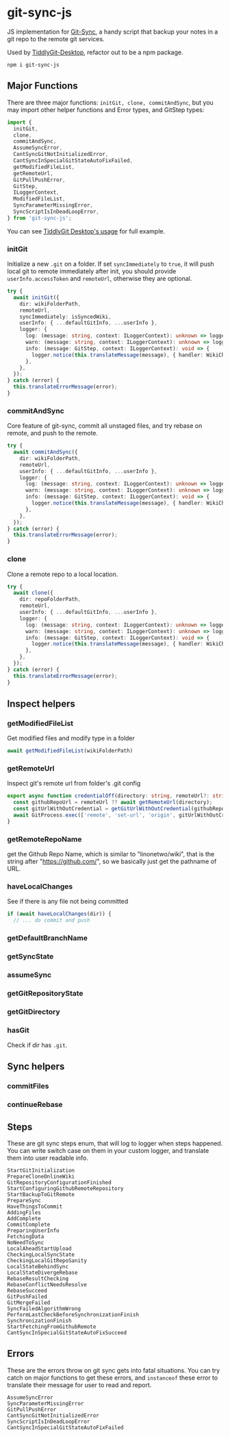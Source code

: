 # git-sync-js

JS implementation for [Git-Sync](https://github.com/simonthum/git-sync), a handy script that backup your notes in a git repo to the remote git services.

Used by [TiddlyGit-Desktop](https://github.com/tiddly-gittly/TiddlyGit-Desktop), refactor out to be a npm package.

```shell
npm i git-sync-js
```

## Major Functions

There are three major functions: `initGit, clone, commitAndSync`, but you may import other helper functions and Error types, and GitStep types:

```ts
import {
  initGit,
  clone,
  commitAndSync,
  AssumeSyncError,
  CantSyncGitNotInitializedError,
  CantSyncInSpecialGitStateAutoFixFailed,
  getModifiedFileList,
  getRemoteUrl,
  GitPullPushError,
  GitStep,
  ILoggerContext,
  ModifiedFileList,
  SyncParameterMissingError,
  SyncScriptIsInDeadLoopError,
} from 'git-sync-js';
```

You can see [TiddlyGit Desktop's usage](https://github.com/tiddly-gittly/TiddlyGit-Desktop/blob/37fd560badd7a63cced8ece7c68d6d384b6612a0/src/services/git/index.ts) for full example.

### initGit

Initialize a new `.git` on a folder. If set `syncImmediately` to `true`, it will push local git to remote immediately after init, you should provide `userInfo.accessToken` and `remoteUrl`, otherwise they are optional.

```ts
try {
  await initGit({
    dir: wikiFolderPath,
    remoteUrl,
    syncImmediately: isSyncedWiki,
    userInfo: { ...defaultGitInfo, ...userInfo },
    logger: {
      log: (message: string, context: ILoggerContext): unknown => logger.info(message, { callerFunction: 'initWikiGit', ...context }),
      warn: (message: string, context: ILoggerContext): unknown => logger.warn(message, { callerFunction: 'initWikiGit', ...context }),
      info: (message: GitStep, context: ILoggerContext): void => {
        logger.notice(this.translateMessage(message), { handler: WikiChannel.syncProgress, callerFunction: 'initWikiGit', ...context });
      },
    },
  });
} catch (error) {
  this.translateErrorMessage(error);
}
```

### commitAndSync

Core feature of git-sync, commit all unstaged files, and try rebase on remote, and push to the remote.

```ts
try {
  await commitAndSync({
    dir: wikiFolderPath,
    remoteUrl,
    userInfo: { ...defaultGitInfo, ...userInfo },
    logger: {
      log: (message: string, context: ILoggerContext): unknown => logger.info(message, { callerFunction: 'commitAndSync', ...context }),
      warn: (message: string, context: ILoggerContext): unknown => logger.warn(message, { callerFunction: 'commitAndSync', ...context }),
      info: (message: GitStep, context: ILoggerContext): void => {
        logger.notice(this.translateMessage(message), { handler: WikiChannel.syncProgress, callerFunction: 'commitAndSync', ...context });
      },
    },
  });
} catch (error) {
  this.translateErrorMessage(error);
}
```

### clone

Clone a remote repo to a local location.

```ts
try {
  await clone({
    dir: repoFolderPath,
    remoteUrl,
    userInfo: { ...defaultGitInfo, ...userInfo },
    logger: {
      log: (message: string, context: ILoggerContext): unknown => logger.info(message, { callerFunction: 'clone', ...context }),
      warn: (message: string, context: ILoggerContext): unknown => logger.warn(message, { callerFunction: 'clone', ...context }),
      info: (message: GitStep, context: ILoggerContext): void => {
        logger.notice(this.translateMessage(message), { handler: WikiChannel.syncProgress, callerFunction: 'clone', ...context });
      },
    },
  });
} catch (error) {
  this.translateErrorMessage(error);
}
```

## Inspect helpers

### getModifiedFileList

Get modified files and modify type in a folder

```ts
await getModifiedFileList(wikiFolderPath)
```

### getRemoteUrl

Inspect git's remote url from folder's .git config

```ts
export async function credentialOff(directory: string, remoteUrl?: string): Promise<void> {
  const githubRepoUrl = remoteUrl ?? await getRemoteUrl(directory);
  const gitUrlWithOutCredential = getGitUrlWithOutCredential(githubRepoUrl);
  await GitProcess.exec(['remote', 'set-url', 'origin', gitUrlWithOutCredential], directory);
}
```

### getRemoteRepoName

get the Github Repo Name, which is similar to "linonetwo/wiki", that is the string after "https://github.com/", so we basically just get the pathname of URL.

### haveLocalChanges

See if there is any file not being committed

```ts
if (await haveLocalChanges(dir)) {
  // ... do commit and push
```

### getDefaultBranchName

### getSyncState

### assumeSync

### getGitRepositoryState

### getGitDirectory

### hasGit

Check if dir has `.git`.

## Sync helpers

### commitFiles

### continueRebase

## Steps

These are git sync steps enum, that will log to logger when steps happened. You can write switch case on them in your custom logger, and translate them into user readable info.

```shell
StartGitInitialization
PrepareCloneOnlineWiki
GitRepositoryConfigurationFinished
StartConfiguringGithubRemoteRepository
StartBackupToGitRemote
PrepareSync
HaveThingsToCommit
AddingFiles
AddComplete
CommitComplete
PreparingUserInfo
FetchingData
NoNeedToSync
LocalAheadStartUpload
CheckingLocalSyncState
CheckingLocalGitRepoSanity
LocalStateBehindSync
LocalStateDivergeRebase
RebaseResultChecking
RebaseConflictNeedsResolve
RebaseSucceed
GitPushFailed
GitMergeFailed
SyncFailedAlgorithmWrong
PerformLastCheckBeforeSynchronizationFinish
SynchronizationFinish
StartFetchingFromGithubRemote
CantSyncInSpecialGitStateAutoFixSucceed
```

## Errors

These are the errors throw on git sync gets into fatal situations. You can try catch on major functions to get these errors, and `instanceof` these error to translate their message for user to read and report.

```shell
AssumeSyncError
SyncParameterMissingError
GitPullPushError
CantSyncGitNotInitializedError
SyncScriptIsInDeadLoopError
CantSyncInSpecialGitStateAutoFixFailed
```
